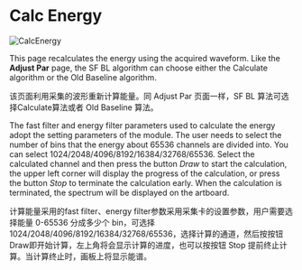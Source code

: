 <!-- OFFLINE_Calc Energy.md --- 
;; 
;; Description: 
;; Author: Hongyi Wu(吴鸿毅)
;; Email: wuhongyi@qq.com 
;; Created: 日 10月  7 08:58:08 2018 (+0800)
;; Last-Updated: 六 10月 20 19:27:15 2018 (+0800)
;;           By: Hongyi Wu(吴鸿毅)
;;     Update #: 2
;; URL: http://wuhongyi.cn -->

# Calc Energy

![CalcEnergy](/img/CalcEnergy.png)

This page recalculates the energy using the acquired waveform. Like the **Adjust Par** page, the SF BL algorithm can choose either the Calculate algorithm or the Old Baseline algorithm.

该页面利用采集的波形重新计算能量。同 Adjust Par 页面一样，SF BL 算法可选择Calculate算法或者 Old Baseline 算法。

The fast filter and energy filter parameters used to calculate the energy adopt the setting parameters of the module. The user needs to select the number of bins that the energy about 65536 channels are divided into. You can select 1024/2048/4096/8192/16384/32768/65536. Select the calculated channel and then press the button *Draw* to start the calculation, the upper left corner will display the progress of the calculation, or press the button *Stop* to terminate the calculation early. When the calculation is terminated, the spectrum will be displayed on the artboard.

计算能量采用的fast filter、energy filter参数采用采集卡的设置参数，用户需要选择能量 0-65536 分成多少个 bin，可选择 1024/2048/4096/8192/16384/32768/65536，选择计算的通道，然后按按钮 Draw即开始计算，左上角将会显示计算的进度，也可以按按钮 Stop 提前终止计算。当计算终止时，画板上将显示能谱。


<!-- OFFLINE_Calc Energy.md ends here -->
